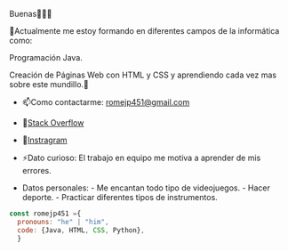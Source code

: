 Buenas👋👨‍💻

🔭Actualmente me estoy formando en diferentes campos de la informática como:

Programación Java.

Creación de Páginas Web con HTML y CSS y aprendiendo cada vez mas sobre este mundillo.🤔
- 📫Como contactarme: romejp451@gmail.com
- 🔎[Stack Overflow](https://stackoverflow.com/users/20449972/romejp451)
- 📱[Instragram](https://www.instagram.com/romejp_451/)
- ⚡Dato curioso: El trabajo en equipo me motiva a aprender de mis errores.
                    
 
 - Datos personales: - Me encantan todo tipo de videojuegos.
                     - Hacer deporte.
                     - Practicar diferentes tipos de instrumentos.
```js
const romejp451 ={
  pronouns: "he" | "him",
  code: {Java, HTML, CSS, Python},
  }

  
